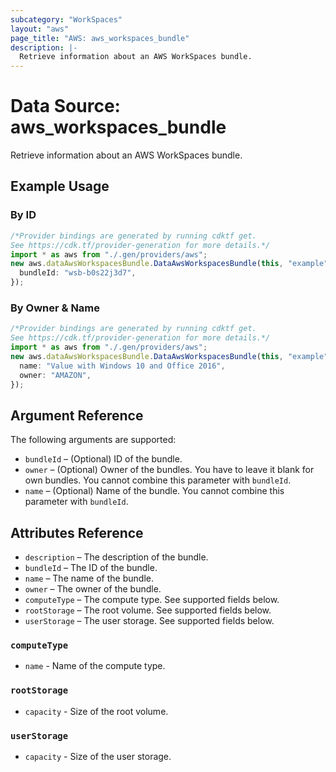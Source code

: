 ```yaml
---
subcategory: "WorkSpaces"
layout: "aws"
page_title: "AWS: aws_workspaces_bundle"
description: |-
  Retrieve information about an AWS WorkSpaces bundle.
---
```


# Data Source: aws\_workspaces\_bundle

Retrieve information about an AWS WorkSpaces bundle.

## Example Usage

### By ID

```typescript
/*Provider bindings are generated by running cdktf get.
See https://cdk.tf/provider-generation for more details.*/
import * as aws from "./.gen/providers/aws";
new aws.dataAwsWorkspacesBundle.DataAwsWorkspacesBundle(this, "example", {
  bundleId: "wsb-b0s22j3d7",
});

```

### By Owner & Name

```typescript
/*Provider bindings are generated by running cdktf get.
See https://cdk.tf/provider-generation for more details.*/
import * as aws from "./.gen/providers/aws";
new aws.dataAwsWorkspacesBundle.DataAwsWorkspacesBundle(this, "example", {
  name: "Value with Windows 10 and Office 2016",
  owner: "AMAZON",
});

```

## Argument Reference

The following arguments are supported:

* `bundleId` – (Optional) ID of the bundle.
* `owner` – (Optional) Owner of the bundles. You have to leave it blank for own bundles. You cannot combine this parameter with `bundleId`.
* `name` – (Optional) Name of the bundle. You cannot combine this parameter with `bundleId`.

## Attributes Reference

* `description` – The description of the bundle.
* `bundleId` – The ID of the bundle.
* `name` – The name of the bundle.
* `owner` – The owner of the bundle.
* `computeType` – The compute type. See supported fields below.
* `rootStorage` – The root volume. See supported fields below.
* `userStorage` – The user storage. See supported fields below.

### `computeType`

* `name` - Name of the compute type.

### `rootStorage`

* `capacity` - Size of the root volume.

### `userStorage`

* `capacity` - Size of the user storage.
